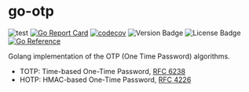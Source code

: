 # go-otp

![test](https://github.com/ghosind/go-otp/workflows/test/badge.svg)
[![Go Report Card](https://goreportcard.com/badge/github.com/ghosind/go-otp)](https://goreportcard.com/report/github.com/ghosind/go-otp)
[![codecov](https://codecov.io/gh/ghosind/go-otp/branch/main/graph/badge.svg)](https://codecov.io/gh/ghosind/go-otp)
![Version Badge](https://img.shields.io/github/v/release/ghosind/go-otp)
![License Badge](https://img.shields.io/github/license/ghosind/go-otp)
[![Go Reference](https://pkg.go.dev/badge/github.com/ghosind/go-otp.svg)](https://pkg.go.dev/github.com/ghosind/go-otp)

Golang implementation of the OTP (One Time Password) algorithms.

- TOTP: Time-based One-Time Password, [RFC 6238](https://tools.ietf.org/html/rfc6238)
- HOTP: HMAC-based One-Time Password, [RFC 4226](https://tools.ietf.org/html/rfc4226)
